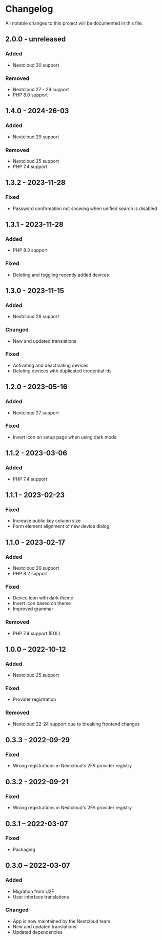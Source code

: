 # Changelog

All notable changes to this project will be documented in this file.

## 2.0.0 - unreleased
### Added
- Nextcloud 30 support
### Removed
- Nextcloud 27 - 29 support
- PHP 8.0 support

## 1.4.0 - 2024-26-03
### Added
- Nextcloud 29 support
### Removed
- Nextcloud 25 support
- PHP 7.4 support

## 1.3.2 - 2023-11-28
### Fixed
- Password confirmation not showing when unified search is disabled

## 1.3.1 - 2023-11-28
### Added
- PHP 8.3 support
### Fixed
- Deleting and toggling recently added devices

## 1.3.0 - 2023-11-15
### Added
- Nextcloud 28 support
### Changed
- New and updated translations
### Fixed
- Activating and deactivating devices
- Deleting devices with duplicated credential ids

## 1.2.0 - 2023-05-16
### Added
- Nextcloud 27 support
### Fixed
- Invert icon on setup page when using dark mode

## 1.1.2 - 2023-03-06
### Added
- PHP 7.4 support

## 1.1.1 - 2023-02-23
### Fixed
- Increase public key column size
- Form element alignment of new device dialog

## 1.1.0 - 2023-02-17
### Added
- Nextcloud 26 support
- PHP 8.2 support
### Fixed
- Device icon with dark theme
- Invert icon based on theme
- Improved grammar
### Removed
- PHP 7.4 support (EOL)

## 1.0.0 – 2022-10-12
### Added
- Nextcloud 25 support
### Fixed
- Provider registration
### Removed
- Nextcloud 22-24 support due to breaking frontend changes

## 0.3.3 - 2022-09-29
### Fixed
- Wrong registrations in Nextcloud's 2FA provider registry

## 0.3.2 - 2022-09-21
### Fixed
- Wrong registrations in Nextcloud's 2FA provider registry

## 0.3.1 – 2022-03-07
### Fixed
- Packaging

## 0.3.0 – 2022-03-07
### Added
- Migration from U2F
- User interface translations
### Changed
- App is now maintained by the Nextcloud team
- New and updated translations
- Updated dependencies
